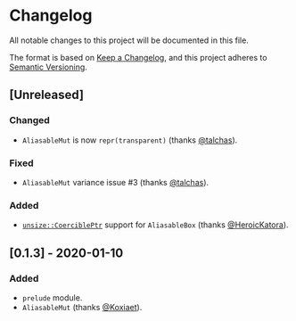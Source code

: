 # Changelog
All notable changes to this project will be documented in this file.

The format is based on [Keep a Changelog](https://keepachangelog.com/en/1.0.0/),
and this project adheres to [Semantic
Versioning](https://semver.org/spec/v2.0.0.html).

## [Unreleased]

### Changed
- `AliasableMut` is now `repr(transparent)` (thanks [@talchas]).

### Fixed
- `AliasableMut` variance issue #3 (thanks [@talchas]).

### Added
- [`unsize::CoerciblePtr`](https://docs.rs/unsize/1.1.0/unsize/trait.CoerciblePtr.html)
  support for `AliasableBox` (thanks [@HeroicKatora]).

## [0.1.3] - 2020-01-10

### Added
- `prelude` module.
- `AliasableMut` (thanks [@Koxiaet]).

[@Koxiaet]: https://github.com/Koxiaet  
[@HeroicKatora]: https://github.com/HeroicKatora  
[@talchas]: https://github.com/talchas
